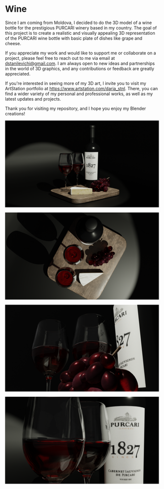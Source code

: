 # Wine

Since I am coming from Moldova, I decided to do the 3D model of a wine bottle for the prestigious PURCARI winery based in my country.
The goal of this project is to create a realistic and visually appealing 3D representation of the PURCARI wine bottle with basic plate of dishes like grape and cheese.

If you appreciate my work and would like to support me or collaborate on a project, please feel free to reach out to me via email at dstanilevichi@gmail.com. 
I am always open to new ideas and partnerships in the world of 3D graphics, and any contributions or feedback are greatly appreciated.

If you're interested in seeing more of my 3D art, I invite you to visit my ArtStation portfolio at https://www.artstation.com/daria_stnl. 
There, you can find a wider variety of my personal and professional works, as well as my latest updates and projects.

Thank you for visiting my repository, and I hope you enjoy my Blender creations!

![Wine!](Images/wine.png)

![Top View!](Images/wineTopView.png)

![Wine and Grapes!](Images/wineAndGrapes.png)

![Glasses!](Images/glasseswithwine.png)



